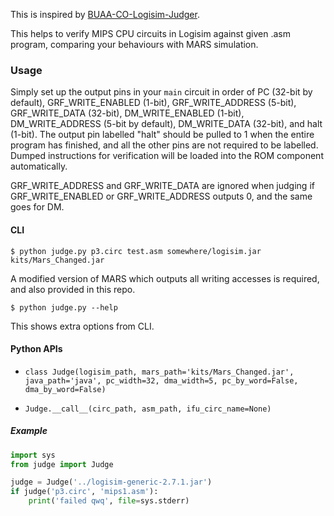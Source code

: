 This is inspired by [
BUAA-CO-Logisim-Judger](https://github.com/biopuppet/BUAA-CO-Logisim-Judger).

This helps to verify MIPS CPU circuits in Logisim against given .asm program, comparing your behaviours with MARS simulation.

### Usage

Simply set up the output pins in your `main` circuit in order of PC (32-bit by default), GRF_WRITE_ENABLED (1-bit), GRF_WRITE_ADDRESS (5-bit), GRF_WRITE_DATA (32-bit), DM_WRITE_ENABLED (1-bit), DM_WRITE_ADDRESS (5-bit by default), DM_WRITE_DATA (32-bit), and halt (1-bit). The output pin labelled "halt" should be pulled to 1 when the entire program has finished, and all the other pins are not required to be labelled. Dumped instructions for verification will be loaded into the ROM component automatically.

GRF_WRITE_ADDRESS and GRF_WRITE_DATA are ignored when judging if GRF_WRITE_ENABLED or GRF_WRITE_ADDRESS outputs 0, and the same goes for DM.

#### CLI

```shell
$ python judge.py p3.circ test.asm somewhere/logisim.jar kits/Mars_Changed.jar
```

A modified version of MARS which outputs all writing accesses is required, and also provided in this repo.

```
$ python judge.py --help
```
This shows extra options from CLI.

#### Python APIs

- `class Judge(logisim_path, mars_path='kits/Mars_Changed.jar', java_path='java', pc_width=32, dma_width=5, pc_by_word=False, dma_by_word=False)`

- `Judge.__call__(circ_path, asm_path, ifu_circ_name=None)`

##### Example

```python
import sys
from judge import Judge

judge = Judge('../logisim-generic-2.7.1.jar')
if judge('p3.circ', 'mips1.asm'):
    print('failed qwq', file=sys.stderr)
```
